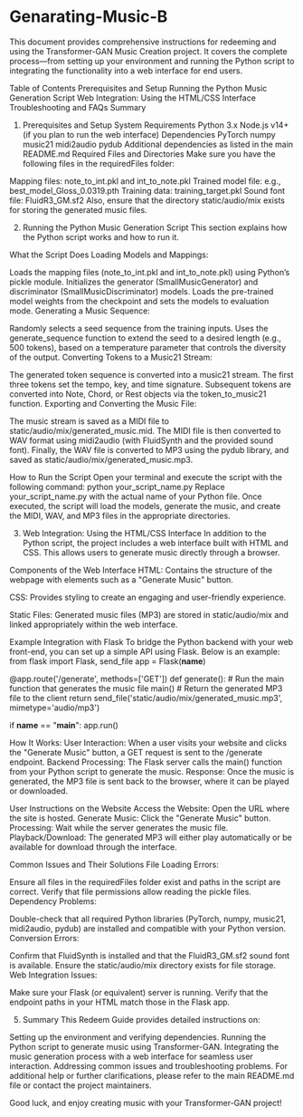 # Genarating-Music-B
This document provides comprehensive instructions for redeeming and using the Transformer-GAN Music Creation project. It covers the complete process—from setting up your environment and running the Python script to integrating the functionality into a web interface for end users.


Table of Contents
Prerequisites and Setup
Running the Python Music Generation Script
Web Integration: Using the HTML/CSS Interface
Troubleshooting and FAQs
Summary


1. Prerequisites and Setup
System Requirements
Python 3.x
Node.js v14+ (if you plan to run the web interface)
Dependencies
PyTorch
numpy
music21
midi2audio
pydub
Additional dependencies as listed in the main README.md
Required Files and Directories
Make sure you have the following files in the requiredFiles folder:

Mapping files: note_to_int.pkl and int_to_note.pkl
Trained model file: e.g., best_model_Gloss_0.0319.pth
Training data: training_target.pkl
Sound font file: FluidR3_GM.sf2
Also, ensure that the directory static/audio/mix exists for storing the generated music files.


2. Running the Python Music Generation Script
This section explains how the Python script works and how to run it.

What the Script Does
Loading Models and Mappings:

Loads the mapping files (note_to_int.pkl and int_to_note.pkl) using Python’s pickle module.
Initializes the generator (SmallMusicGenerator) and discriminator (SmallMusicDiscriminator) models.
Loads the pre-trained model weights from the checkpoint and sets the models to evaluation mode.
Generating a Music Sequence:

Randomly selects a seed sequence from the training inputs.
Uses the generate_sequence function to extend the seed to a desired length (e.g., 500 tokens), based on a temperature parameter that controls the diversity of the output.
Converting Tokens to a Music21 Stream:

The generated token sequence is converted into a music21 stream.
The first three tokens set the tempo, key, and time signature.
Subsequent tokens are converted into Note, Chord, or Rest objects via the token_to_music21 function.
Exporting and Converting the Music File:

The music stream is saved as a MIDI file to static/audio/mix/generated_music.mid.
The MIDI file is then converted to WAV format using midi2audio (with FluidSynth and the provided sound font).
Finally, the WAV file is converted to MP3 using the pydub library, and saved as static/audio/mix/generated_music.mp3.


How to Run the Script
Open your terminal and execute the script with the following command:
python your_script_name.py
Replace your_script_name.py with the actual name of your Python file. Once executed, the script will load the models, generate the music, and create the MIDI, WAV, and MP3 files in the appropriate directories.

3. Web Integration: Using the HTML/CSS Interface
In addition to the Python script, the project includes a web interface built with HTML and CSS. This allows users to generate music directly through a browser.

Components of the Web Interface
HTML:
Contains the structure of the webpage with elements such as a "Generate Music" button.

CSS:
Provides styling to create an engaging and user-friendly experience.

Static Files:
Generated music files (MP3) are stored in static/audio/mix and linked appropriately within the web interface.

Example Integration with Flask
To bridge the Python backend with your web front-end, you can set up a simple API using Flask. Below is an example:
from flask import Flask, send_file
app = Flask(__name__)

@app.route('/generate', methods=['GET'])
def generate():
    # Run the main function that generates the music file
    main()
    # Return the generated MP3 file to the client
    return send_file('static/audio/mix/generated_music.mp3', mimetype='audio/mp3')

if __name__ == "__main__":
    app.run()


How It Works:
User Interaction: When a user visits your website and clicks the "Generate Music" button, a GET request is sent to the /generate endpoint.
Backend Processing: The Flask server calls the main() function from your Python script to generate the music.
Response: Once the music is generated, the MP3 file is sent back to the browser, where it can be played or downloaded.

User Instructions on the Website
Access the Website: Open the URL where the site is hosted.
Generate Music: Click the "Generate Music" button.
Processing: Wait while the server generates the music file.
Playback/Download: The generated MP3 will either play automatically or be available for download through the interface.


Common Issues and Their Solutions
File Loading Errors:

Ensure all files in the requiredFiles folder exist and paths in the script are correct.
Verify that file permissions allow reading the pickle files.
Dependency Problems:

Double-check that all required Python libraries (PyTorch, numpy, music21, midi2audio, pydub) are installed and compatible with your Python version.
Conversion Errors:

Confirm that FluidSynth is installed and that the FluidR3_GM.sf2 sound font is available.
Ensure the static/audio/mix directory exists for file storage.
Web Integration Issues:

Make sure your Flask (or equivalent) server is running.
Verify that the endpoint paths in your HTML match those in the Flask app.

5. Summary
This Redeem Guide provides detailed instructions on:

Setting up the environment and verifying dependencies.
Running the Python script to generate music using Transformer-GAN.
Integrating the music generation process with a web interface for seamless user interaction.
Addressing common issues and troubleshooting problems.
For additional help or further clarifications, please refer to the main README.md file or contact the project maintainers.


Good luck, and enjoy creating music with your Transformer-GAN project!
